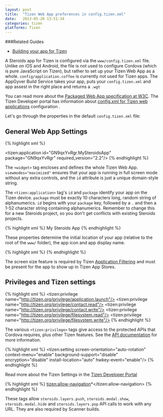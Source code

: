 ```yaml
---
layout: post
title:  "Tizen Web App preferences in config.tizen.xml"
date:   2013-05-20 13:51:34
categories: tizen
platforms: Tizen
---
```


###Related Guides
- [Building your app for Tizen][tizen-build-config]

A Steroids app for Tizen is configured via the `www/config.tizen.xml` file. Unlike on iOS and Android, the file is not used to configure Cordova (which is pure JavaScript on Tizen), but rather to set up your Tizen Web App as a whole. `config/application.coffee` is currently not used for Tizen apps. The AppGyver Build Service takes your app, puts your `config.tizen.xml` and app assest in the right place and returns a `.wgt`

You can read more about the [Packaged Web App specification at W3C](http://www.w3.org/TR/widgets/). The Tizen Developer portal has information about [config.xml for Tizen web applications](https://developer.tizen.org/help/index.jsp?topic=%2Forg.tizen.web.appprogramming%2Fhtml%2Fapp_dev_process%2Fset_widget_web.htm) configuration .

Let's go through the properties in the default `config.tizen.xml` file:

## General Web App Settings

{% highlight xml %}
<?xml version="1.0" encoding="UTF-8"?>
<widget xmlns="http://www.w3.org/ns/widgets" xmlns:tizen="http://tizen.org/ns/widgets"
  id="http://yourdomain/myapp" version="1.0.0" viewmodes="maximized">
  <tizen:application id="GN9qxYvRgr.MySteroidsApp" package="GN9qxYvRgr"
    required_version="2.2"/>
{% endhighlight %}

The `<widget>` tag encloses and defines the whole Tizen Web App. `viewmodes="maximized"` ensures that your app is running in full screen mode without any extra controls, and the `id` attribute is just a unique domain-style string.

The `<tizen:application>` tag's `id` and `package` identify your app on the Tizen device. `package` must be exactly 10 characters long, random string of alphanumerics. `id` begins with your `package` key, followed by a `.` and then a 1-52 character string containing alphanumerics. Remember to change this for a new Steroids project, so you don't get conflicts with existing Steroids projects.

{% highlight xml %}
<content src="index.html"/>
<icon src="icons/steroids.png"/>
<name>My Steroids App</name>
{% endhighlight %}

These properties determine the initial location of your app (relative to the root of the `www/` folder), the app icon and app display name.

{% highlight xml %}
<feature name="http://tizen.org/feature/screen.size.normal.480.800"/>
{% endhighlight %}

The screen size feature is required by Tizen [Application Filtering](https://developer.tizen.org/help/index.jsp?topic=%2Forg.tizen.gettingstarted%2Fhtml%2Ftizen_overview%2Fapplication_filtering.htm) and must be present for the app to show up in Tizen App Stores.

## Privileges and Tizen settings
{% highlight xml %}
<tizen:privilege name="http://tizen.org/privilege/application.launch"/>
<tizen:privilege name="http://tizen.org/privilege/contact.read"/>
<tizen:privilege name="http://tizen.org/privilege/contact.write"/>
<tizen:privilege name="http://tizen.org/privilege/filesystem.read"/>
<tizen:privilege name="http://tizen.org/privilege/filesystem.write"/>
{% endhighlight %}

The various `<tizen:privilege>` tags give access to the protected APIs that Cordova requires, plus other Tizen features. See the [API documentation](https://developer.tizen.org/help/index.jsp?topic=%2Forg.tizen.web.device.apireference%2Ftizen%2Fprivilege.html) for more information.

{% highlight xml %}
<tizen:setting screen-orientation="auto-rotation" context-menu="enable"
  background-support="disable" encryption="disable" install-location="auto"
  hwkey-event="enable"/>
{% endhighlight %}

Read more about the Tizen Settings in the [Tizen Developer Portal](https://developer.tizen.org/help/index.jsp?topic=%2Forg.tizen.web.appprogramming%2Fhtml%2Fapp_dev_process%2Fediting_tizen.htm)

{% highlight xml %}
<tizen:allow-navigation>*</tizen:allow-navigation>
<access origin="*" subdomains="true"></access>
{% endhighlight %}

These tags allow `steroids.layers.push`, `steroids.modal.show`, `steroids.modal.hide` and `steroids.layers.pop` API calls to work with any URL. They are also required by Scanner builds.

[tizen-build-config]: /steroids/guides/cloud_services/tizen-build-config/

